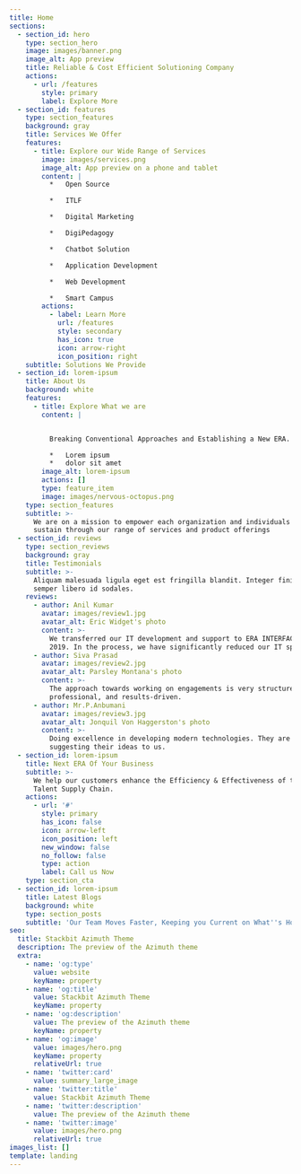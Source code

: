```yaml
---
title: Home
sections:
  - section_id: hero
    type: section_hero
    image: images/banner.png
    image_alt: App preview
    title: Reliable & Cost Efficient Solutioning Company
    actions:
      - url: /features
        style: primary
        label: Explore More
  - section_id: features
    type: section_features
    background: gray
    title: Services We Offer
    features:
      - title: Explore our Wide Range of Services
        image: images/services.png
        image_alt: App preview on a phone and tablet
        content: |
          *   Open Source

          *   ITLF

          *   Digital Marketing

          *   DigiPedagogy

          *   Chatbot Solution

          *   Application Development

          *   Web Development

          *   Smart Campus
        actions:
          - label: Learn More
            url: /features
            style: secondary
            has_icon: true
            icon: arrow-right
            icon_position: right
    subtitle: Solutions We Provide
  - section_id: lorem-ipsum
    title: About Us
    background: white
    features:
      - title: Explore What we are
        content: |


          Breaking Conventional Approaches and Establishing a New ERA.

          *   Lorem ipsum
          *   dolor sit amet
        image_alt: lorem-ipsum
        actions: []
        type: feature_item
        image: images/nervous-octopus.png
    type: section_features
    subtitle: >-
      We are on a mission to empower each organization and individuals to self
      sustain through our range of services and product offerings
  - section_id: reviews
    type: section_reviews
    background: gray
    title: Testimonials
    subtitle: >-
      Aliquam malesuada ligula eget est fringilla blandit. Integer finibus
      semper libero id sodales.
    reviews:
      - author: Anil Kumar
        avatar: images/review1.jpg
        avatar_alt: Eric Widget's photo
        content: >-
          We transferred our IT development and support to ERA INTERFACES in
          2019. In the process, we have significantly reduced our IT spend.
      - author: Siva Prasad
        avatar: images/review2.jpg
        avatar_alt: Parsley Montana's photo
        content: >-
          The approach towards working on engagements is very structured,
          professional, and results-driven.
      - author: Mr.P.Anbumani
        avatar: images/review3.jpg
        avatar_alt: Jonquil Von Haggerston's photo
        content: >-
          Doing excellence in developing modern technologies. They are good at
          suggesting their ideas to us.
  - section_id: lorem-ipsum
    title: Next ERA Of Your Business
    subtitle: >-
      We help our customers enhance the Efficiency & Effectiveness of their
      Talent Supply Chain.
    actions:
      - url: '#'
        style: primary
        has_icon: false
        icon: arrow-left
        icon_position: left
        new_window: false
        no_follow: false
        type: action
        label: Call us Now
    type: section_cta
  - section_id: lorem-ipsum
    title: Latest Blogs
    background: white
    type: section_posts
    subtitle: 'Our Team Moves Faster, Keeping you Current on What''s Hot'
seo:
  title: Stackbit Azimuth Theme
  description: The preview of the Azimuth theme
  extra:
    - name: 'og:type'
      value: website
      keyName: property
    - name: 'og:title'
      value: Stackbit Azimuth Theme
      keyName: property
    - name: 'og:description'
      value: The preview of the Azimuth theme
      keyName: property
    - name: 'og:image'
      value: images/hero.png
      keyName: property
      relativeUrl: true
    - name: 'twitter:card'
      value: summary_large_image
    - name: 'twitter:title'
      value: Stackbit Azimuth Theme
    - name: 'twitter:description'
      value: The preview of the Azimuth theme
    - name: 'twitter:image'
      value: images/hero.png
      relativeUrl: true
images_list: []
template: landing
---
```

